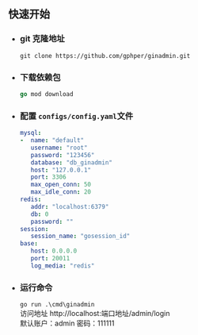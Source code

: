 ## 快速开始

* ### git 克隆地址 
   
   ```
   git clone https://github.com/gphper/ginadmin.git
   ```

* ### 下载依赖包
   
   ```go
   go mod download
   ```

* ### 配置 `configs/config.yaml`文件
   
   ```yaml
   mysql:
   -  name: "default"
      username: "root"
      password: "123456"
      database: "db_ginadmin"
      host: "127.0.0.1"
      port: 3306
      max_open_conn: 50
      max_idle_conn: 20
   redis:
      addr: "localhost:6379"
      db: 0
      password: ""
   session:
      session_name: "gosession_id"
   base:
      host: 0.0.0.0
      port: 20011
      log_media: "redis"
   ```

* ### 运行命令 
   `go run .\cmd\ginadmin` <br/>
   访问地址 http://localhost:端口地址/admin/login <br/>
   默认账户：admin  密码：111111
